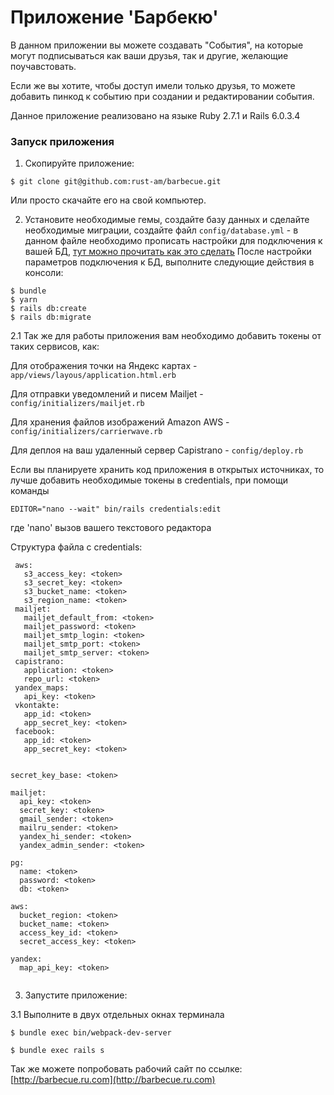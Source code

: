# Приложение 'Барбекю'

В данном приложении вы можете создавать "События", на которые могут подписываться как 
ваши друзья, так и другие, желающие поучавстовать.

Если же вы хотите, чтобы доступ имели только друзья, то можете добавить пинкод к событию при 
создании и редактировании события.

Данное приложение реализовано на языке Ruby 2.7.1 и Rails 6.0.3.4

### Запуск приложения

1. Скопируйте приложение:

```
$ git clone git@github.com:rust-am/barbecue.git
```

Или просто скачайте его на свой компьютер.

2. Установите необходимые гемы, создайте базу данных и сделайте необходимые миграции, создайте файл ```config/database.yml``` - 
в данном файле необходимо прописать настройки для подключения к вашей БД, [тут можно прочитать как это сделать](https://edgeguides.rubyonrails.org/configuring.html#configuring-a-database)
После настройки параметров подключения к БД, выполните следующие действия в консоли:

```
$ bundle
$ yarn
$ rails db:create
$ rails db:migrate
```

2.1 Так же для работы приложения
вам необходимо добавить токены от таких сервисов, как:

Для отображения точки на Яндекс картах - ```app/views/layous/application.html.erb```

Для отправки уведомлений и писем Mailjet - ```config/initializers/mailjet.rb```

Для хранения файлов изображений Amazon AWS - ```config/initializers/carrierwave.rb```

Для деплоя на ваш удаленный сервер Capistrano - ```config/deploy.rb```

Если вы планируете хранить код приложения в открытых источниках, то лучше добавить необходимые токены в credentials, 
при помощи команды

```
EDITOR="nano --wait" bin/rails credentials:edit
```
где 'nano' вызов вашего текстового редактора


Структура файла с credentials:

```
 aws:
   s3_access_key: <token>
   s3_secret_key: <token>
   s3_bucket_name: <token>
   s3_region_name: <token>
 mailjet:
   mailjet_default_from: <token>
   mailjet_password: <token>
   mailjet_smtp_login: <token>
   mailjet_smtp_port: <token>
   mailjet_smtp_server: <token>
 capistrano:
   application: <token>
   repo_url: <token>
 yandex_maps:
   api_key: <token>
 vkontakte:
   app_id: <token>
   app_secret_key: <token>
 facebook:
   app_id: <token>
   app_secret_key: <token>


secret_key_base: <token>

mailjet:
  api_key: <token>
  secret_key: <token>
  gmail_sender: <token>
  mailru_sender: <token>
  yandex_hi_sender: <token>
  yandex_admin_sender: <token>

pg:
  name: <token>
  password: <token>
  db: <token>

aws:
  bucket_region: <token>
  bucket_name: <token>
  access_key_id: <token>
  secret_access_key: <token>

yandex:
  map_api_key: <token>
  
```

3. Запустите приложение:

3.1 Выполните в двух отдельных окнах терминала

```
$ bundle exec bin/webpack-dev-server
```
```
$ bundle exec rails s
```

Так же можете попробовать рабочий сайт по ссылке: [http://barbecue.ru.com](http://barbecue.ru.com)
